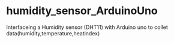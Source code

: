 # humidity_sensor_ArduinoUno
Interfaceing a Humidity sensor (DHT11) with Arduino uno to collet data(humidity,temperature,heatindex)  
